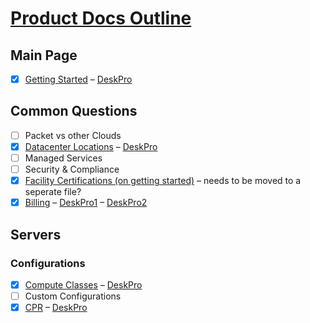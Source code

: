 # [Product Docs Outline](https://github.com/packethost/docs/tree/master/products)

## Main Page

- [x] [Getting Started](/products/getting-started.md) – [DeskPro](https://support.packet.com/kb/articles/general)

## Common Questions

- [ ] Packet vs other Clouds
- [x] [Datacenter Locations](/products/common-questions/datacenters.md) – [DeskPro](https://support.packet.com/kb/articles/data-centers)
- [ ] Managed Services
- [ ] Security & Compliance
- [x] [Facility Certifications (on getting started)](/products/getting-started.md) – needs to be moved to a seperate file?
- [x] [Billing](/products/common-questions/billing.md) – [DeskPro1](https://support.packet.com/kb/articles/billing) – [DeskPro2](https://support.packet.com/kb/articles/pricing)

## Servers

### Configurations

- [x] [Compute Classes](https://github.com/packethost/docs/blob/master/products/servers/configurations/computeclasses.md) – [DeskPro](https://support.packet.com/kb/articles/compute-classes)
- [ ] Custom Configurations
- [x] [CPR](/products/servers/configurations/cpr.md) – [DeskPro](https://support.packet.com/kb/articles/custom-partitioning-raid)

<!-- - [ ] Official Operating Systems
- [ ] Custom iPXE – [DeskPro](https://support.packet.com/kb/articles/custom-ipxe)
- [x] [Packet Connect Overview](https://github.com/packethost/docs/blob/document-drafts/products/network/advanced/packetconnect-overview.md) – [DeskPro](https://support.packet.com/kb/articles/packet-connect-overview-7)  -->